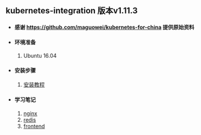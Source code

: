 ## kubernetes-integration 版本v1.11.3

+ #### 感谢 https://github.com/maguowei/kubernetes-for-china 提供原始资料

+ #### 环境准备
   
   1. Ubuntu 16.04
   
+ #### 安装步骤
   1. [安装教程](https://github.com/ylzyqt/kubernetes-integration/blob/master/install/install.md)
     
+ #### 学习笔记
   1. [nginx](https://github.com/ylzyqt/kubernetes-integration/blob/master/train/nginx/nginx.md)   
   2. [redis](https://github.com/ylzyqt/kubernetes-integration/blob/master/train/redis/redis.md)   
   3. [frontend](https://github.com/ylzyqt/kubernetes-integration/blob/master/train/frontend/frontend.md)